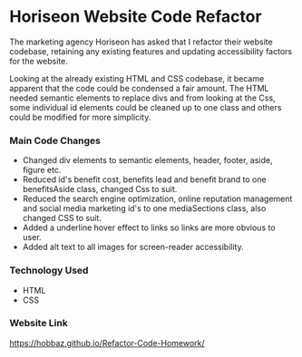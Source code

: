 # Horiseon Website Code Refactor

The marketing agency Horiseon has asked that I refactor their website codebase, retaining any existing features and updating accessibility factors for the website.

Looking at the already existing HTML and CSS codebase, it became apparent that the code could be condensed a fair amount. The HTML needed semantic elements to replace divs and from looking at the Css, some individual id elements could be cleaned up to one class and others could be modified for more simplicity.

### Main Code Changes
- Changed div elements to semantic elements, header, footer, aside, figure etc.
- Reduced id's benefit cost, benefits lead and benefit brand to one benefitsAside class, changed Css to suit.
- Reduced the search engine optimization, online reputation management and social media marketing id's to one mediaSections class, also changed    CSS to suit.
- Added a underline hover effect to links so links are more obvious to user.
- Added alt text to all images for screen-reader accessibility.


### Technology Used
- HTML
- CSS


### Website Link
https://hobbaz.github.io/Refactor-Code-Homework/

